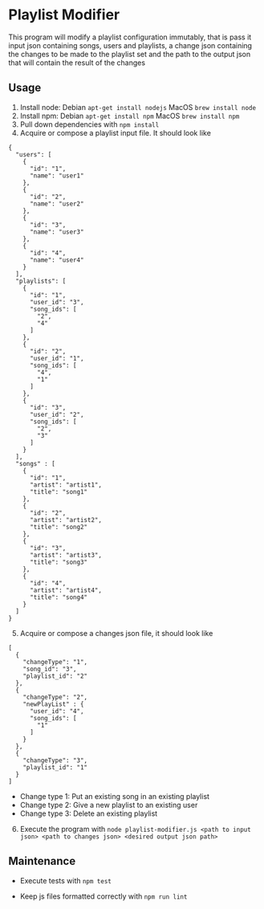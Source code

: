 # Playlist Modifier

This program will modify a playlist configuration immutably, that is pass it input json
containing songs, users and playlists, a change json containing the changes to be made
to the playlist set and the path to the output json that will contain the result of
the changes

## Usage

1) Install node: Debian ```apt-get install nodejs``` MacOS ```brew install node```
2) Install npm: Debian ```apt-get install npm``` MacOS ```brew install npm```
3) Pull down dependencies with ```npm install```
4) Acquire or compose a playlist input file. It should look like
```
{
  "users": [
    {
      "id": "1",
      "name": "user1"
    },
    {
      "id": "2",
      "name": "user2"
    },
    {
      "id": "3",
      "name": "user3"
    },
    {
      "id": "4",
      "name": "user4"
    }
  ],
  "playlists": [
    {
      "id": "1",
      "user_id": "3",
      "song_ids": [
        "2",
        "4"
      ]
    },
    {
      "id": "2",
      "user_id": "1",
      "song_ids": [
        "4",
        "1"
      ]
    },
    {
      "id": "3",
      "user_id": "2",
      "song_ids": [
        "2",
        "3"
      ]
    }
  ],
  "songs" : [
    {
      "id": "1",
      "artist": "artist1",
      "title": "song1"
    },
    {
      "id": "2",
      "artist": "artist2",
      "title": "song2"
    },
    {
      "id": "3",
      "artist": "artist3",
      "title": "song3"
    },
    {
      "id": "4",
      "artist": "artist4",
      "title": "song4"
    }
  ]
}
```
5) Acquire or compose a changes json file, it should look like
```
[
  {
    "changeType": "1",
    "song_id": "3",
    "playlist_id": "2"
  },
  {
    "changeType": "2",
    "newPlayList" : {
      "user_id": "4",
      "song_ids": [
        "1"
      ]
    }
  },
  {
    "changeType": "3",
    "playlist_id": "1"
  }
]
```
- Change type 1: Put an existing song in an existing playlist
- Change type 2: Give a new playlist to an existing user
- Change type 3: Delete an existing playlist

6) Execute the program with ```node playlist-modifier.js <path to input json> <path to changes json> <desired output json path>```

## Maintenance

- Execute tests with ```npm test```

- Keep js files formatted correctly with ```npm run lint```
